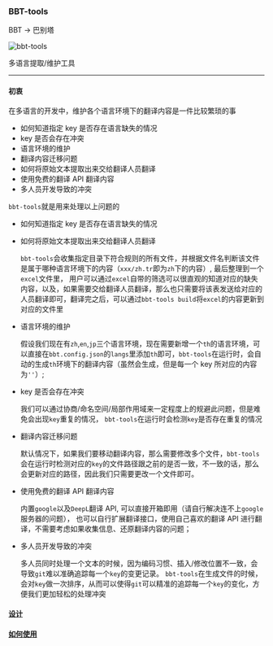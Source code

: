 ### BBT-tools

BBT -> 巴别塔

![bbt-tools]()

多语言提取/维护工具

---

#### 初衷

在多语言的开发中，维护各个语言环境下的翻译内容是一件比较繁琐的事

- 如何知道指定 key 是否存在语言缺失的情况
- key 是否会存在冲突
- 语言环境的维护
- 翻译内容迁移问题
- 如何将原始文本提取出来交给翻译人员翻译
- 使用免费的翻译 API 翻译内容
- 多人员开发导致的冲突

`bbt-tools`就是用来处理以上问题的

- 如何知道指定 key 是否存在语言缺失的情况
- 如何将原始文本提取出来交给翻译人员翻译

  `bbt-tools`会收集指定目录下符合规则的所有文件，并根据文件名判断该文件是属于哪种语言环境下的内容（`xxx/zh.tr`即为`zh`下的内容）, 最后整理到一个`excel`文件里， 用户可以通过`excel`自带的筛选可以很直观的知道对应的缺失内容，以及，如果需要交给翻译人员翻译，那么也只需要将该表发送给对应的人员翻译即可，翻译完之后，可以通过`bbt-tools build`将`excel`的内容更新到对应的文件里

- 语言环境的维护

  假设我们现在有`zh`,`en`,`jp`三个语言环境，现在需要新增一个`th`的语言环境，可以直接在`bbt.config.json`的`langs`里添加`th`即可，`bbt-tools`在运行时，会自动的生成`th`环境下的翻译内容（虽然会生成，但是每一个 key 所对应的内容为`''`）;

- key 是否会存在冲突

  我们可以通过协商/命名空间/局部作用域来一定程度上的规避此问题，但是难免会出现`key`重复的情况， `bbt-tools`在运行时会检测`key`是否存在重复的情况

- 翻译内容迁移问题

  默认情况下，如果我们要移动翻译内容，那么需要修改多个文件，`bbt-tools`会在运行时检测对应的`key`的文件路径跟之前的是否一致，不一致的话，那么会更新对应的路径，因此我们只需要更改一个文件即可。

- 使用免费的翻译 API 翻译内容

  内置`google`以及`DeepL`翻译 API, 可以直接开箱即用（请自行解决连不上`google`服务器的问题）， 也可以自行扩展翻译接口，使用自己喜欢的翻译 API 进行翻译，不需要考虑如果收集信息、还原翻译内容的问题；

- 多人员开发导致的冲突

  多人员同时处理一个文本的时候，因为编码习惯、插入/修改位置不一致，会导致`git`难以准确追踪每一个`key`的变更记录。
  `bbt-tools`在生成文件的时候，会对`key`做一次排序，从而可以使得`git`可以精准的追踪每一个`key`的变化，方便我们更加轻松的处理冲突

#### [设计](./docs/design.md)

#### [如何使用](./docs/use.md)
